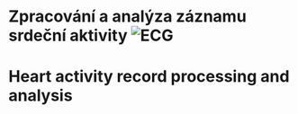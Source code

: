 # Zpracování a analýza záznamu srdeční aktivity ![ECG](https://static.wixstatic.com/media/73c287_81f7ac1a705040aea99b9faede1682ff~mv2.gif)
# Heart activity record processing and analysis
